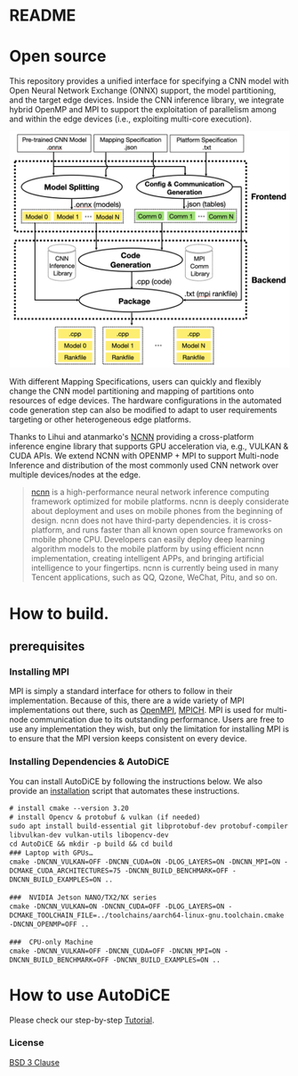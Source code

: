 # README

# Open source

This repository provides a unified interface for specifying a CNN model with Open Neural Network Exchange (ONNX) support, the model partitioning, and the target edge devices. Inside the CNN inference library, we integrate hybrid OpenMP and MPI to support the exploitation of parallelism among and within the edge devices (i.e., exploiting multi-core execution).

  ![AutoDiCE](20220801.png)

With different Mapping Specifications, users can quickly and flexibly change the CNN model partitioning and mapping of partitions onto resources of edge devices. The hardware configurations in the automated code generation step can also be modified to adapt to user requirements targeting or other heterogeneous edge platforms.

Thanks to Lihui and atanmarko's [NCNN](https://github.com/atanmarko/ncnn-with-cuda) providing a cross-platform inference engine library that supports GPU acceleration via, e.g., VULKAN & CUDA APIs. We extend NCNN with OPENMP + MPI to support Multi-node Inference and distribution of the most commonly used CNN network over multiple devices/nodes at the edge. 

> [ncnn](https://github.com/Tencent/ncnn) is a high-performance neural network inference computing framework optimized for mobile platforms. ncnn is deeply considerate about deployment and uses on mobile phones from the beginning of design. ncnn does not have third-party dependencies. it is cross-platform, and runs faster than all known open source frameworks on mobile phone CPU. Developers can easily deploy deep learning algorithm models to the mobile platform by using efficient ncnn implementation, creating intelligent APPs, and bringing artificial intelligence to your fingertips. ncnn is currently being used in many Tencent applications, such as QQ, Qzone, WeChat, Pitu, and so on.

# How to build.

## prerequisites

### Installing MPI

MPI is simply a standard interface for others to follow in their implementation. Because of this, there are a wide variety of MPI implementations out there, such as [OpenMPI](https://www.open-mpi.org/software/ompi/v4.1/), [MPICH]([https://www.mpich.org/](https://www.mpich.org/)). MPI is used for multi-node communication due to its outstanding performance. Users are free to use any implementation they wish, but only the limitation for installing MPI is to ensure that the MPI version keeps consistent on every device.

### Installing Dependencies & AutoDiCE

You can install AutoDiCE by following the instructions below.  We also provide an [installation](./install_dependencies.sh) script that automates these instructions.

```
# install cmake --version 3.20
# install Opencv & protobuf & vulkan (if needed)
sudo apt install build-essential git libprotobuf-dev protobuf-compiler libvulkan-dev vulkan-utils libopencv-dev
cd AutoDiCE && mkdir -p build && cd build
### Laptop with GPUs…
cmake -DNCNN_VULKAN=OFF -DNCNN_CUDA=ON -DLOG_LAYERS=ON -DNCNN_MPI=ON -DCMAKE_CUDA_ARCHITECTURES=75 -DNCNN_BUILD_BENCHMARK=OFF -DNCNN_BUILD_EXAMPLES=ON ..

###  NVIDIA Jetson NANO/TX2/NX series
cmake -DNCNN_VULKAN=ON -DNCNN_CUDA=OFF -DLOG_LAYERS=ON -DCMAKE_TOOLCHAIN_FILE=../toolchains/aarch64-linux-gnu.toolchain.cmake -DNCNN_OPENMP=OFF ..

###  CPU-only Machine
cmake -DNCNN_VULKAN=OFF -DNCNN_CUDA=OFF -DNCNN_MPI=ON -DNCNN_BUILD_BENCHMARK=OFF -DNCNN_BUILD_EXAMPLES=ON ..
```


# How to use AutoDiCE

Please check our step-by-step [Tutorial](tutorial.md).

### License

[BSD 3 Clause](LICENSE.txt)
